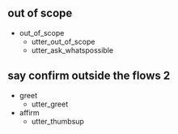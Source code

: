 ## out of scope
* out_of_scope
    - utter_out_of_scope
    - utter_ask_whatspossible

## say confirm outside the flows 2
* greet
    - utter_greet
* affirm
    - utter_thumbsup